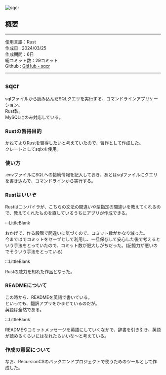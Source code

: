 
![sqcr](/pages/Products/page/sqcr/img/sqcr.jpg)  

## 概要  
---  

使用言語：Rust  
作成日 : 2024/03/25  
作成期間：6日  
総コミット数：29コミット  
Github : [GitHub - sqcr](https://github.com/kip2/sqcr)  

---  

## sqcr  

sqlファイルから読み込んだSQLクエリを実行する、コマンドラインアプリケーション。  
Rust製。  
MySQLにのみ対応している。  

### Rustの習得目的

かねてよりRustを習得したいと考えていたので、習作として作成した。  
クレートとしてsqlxを使用。  

### 使い方

.envファイルにSQLへの接続情報を記入しておき、あとはsqlファイルにクエリを書き込んで、コマンドラインから実行する。  

### Rustはいいぞ

Rustはコンパイラが、こちらの文法の間違いや型指定の間違いを教えてくれるので、教えてくれたものを直しているうちにアプリが作成できる。  

:::LittleBlank

おかげで、作る段階で間違いに気づくので、コミット数がかなり減った。  
今まではでコミットをセーブとして利用し、一旦保存して安心した後で考えるという手法をとっていたので、コミット数が肥大しがちだった。(記憶力が悪いのでそういう手法をとっている)  

:::LittleBlank

Rustの威力を知れた作品となった。  

### READMEについて

この時から、READMEを英語で書いている。  
といっても、翻訳アプリをかませているのだが。  
英語は全然である。  

:::LittleBlank

READMEやコミットメッセージを英語にしていくなかで、辞書を引き引き、英語が読めるくらいにはなれたらいいな〜と考えている。  

### 作成の意図について

なお、RecursionCSのバックエンドプロジェクトで使うためのツールとして作成した。  
